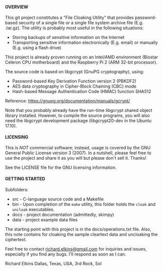 #### OVERVIEW

This git project constitutes a "File Cloaking Utility" that provides password-based security of a single file or a single file system archive file (E.g. .tar.gz).  The utility is probably most useful in the following situations:

* Storing backups of sensitive information on the Internet
* Transporting sensitive information electronically (E.g. email) or manually (E.g. using a flash drive)

This project is already proven running on an Intel/AMD environment (Biostar Celeron CPU motherboard) and the Raspberry Pi 2 (ARM 32-bit processor).

The source code is based on libgcrypt (GnuPG cryptography), using:
* Password-based Key Derivation Function version 2 (PBKDF2)
* AES data cryptography in Cipher-Block Chaining (CBC) mode
* Hash-based Message Authentication Code (HMAC) function SHA512

Reference: https://gnupg.org/documentation/manuals/gcrypt/

Note that you probably already have the run-time libgcrypt shared object library installed.  However, to compile the source programs, you will also need the libgcrypt development package (libgcrypt20-dev in the Ubuntu 17.10).

#### LICENSING

This is *NOT* commercial software; instead, usage is covered by the GNU General Public License version 3 (2007).  In a nutshell, please feel free to use the project and share it as you will but please don't sell it.  Thanks!

See the LICENSE file for the GNU licensing information.

#### GETTING STARTED

Subfolders:

* src - C-language source code and a Makefile
* bin - Upon completion of the `make` utility, this folder holds the `cloak` and `uncloak` executables.
* docs - project documentation (admittedly, skimpy)
* data - project example data files

The starting point with this project is in the docs/operations.txt file.  Also, this note contains for cloaking the sample cleartext data and uncloaking the ciphertext.

Feel free to contact richard.elkins@gmail.com for inquiries and issues, especially if you find any bugs.  I'll respond as soon as I can.

Richard Elkins
Dallas, Texas, USA, 3rd Rock, Sol
